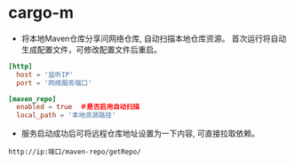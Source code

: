 # cargo-m
- 将本地Maven仓库分享问网络仓库, 自动扫描本地仓库资源。 首次运行将自动生成配置文件，可修改配置文件后重启。
```toml
[http]
  host = '监听IP'
  port = '网络服务端口'

[maven_repo]
  enabled = true  ＃是否启用自动扫描
  local_path = '本地资源路径'
```
- 服务启动成功后可将远程仓库地址设置为一下内容, 可直接拉取依赖。
```azure
http://ip:端口/maven-repo/getRepo/
```